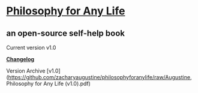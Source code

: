 [Philosophy for Any Life](http://philosophyforanylife.com)
=========================
an open-source self-help book
-------------------------

Current version v1.0

**[Changelog](_changelog.txt)**

Version Archive
[v1.0](https://github.com/zacharyaugustine/philosophyforanylife/raw/Augustine, Philosophy for Any Life (v1.0).pdf)

